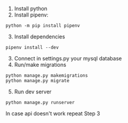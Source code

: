 1. Install python
2. Install pipenv:
```
python -m pip install pipenv
```
3. Install dependencies
```
pipenv install --dev
```
3. Connect in settings.py your mysql database
4. Run/make migrations
```
python manage.py makemigrations
python manage.py migrate
```
5. Run dev server
```
python manage.py runserver
```

In case api doesn't work repeat Step 3
